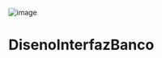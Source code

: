 ![image](https://github.com/DeiverGamboa04/DisenoInterfazBanco/assets/135407018/7d4f6d21-8443-469c-adac-c443c93e2911)
# DisenoInterfazBanco
